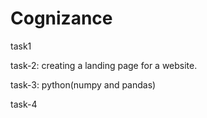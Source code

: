 # Cognizance
task1

task-2: creating a landing page for a website.

task-3: python(numpy and pandas)

task-4
